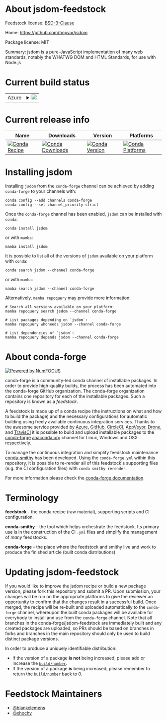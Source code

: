 About jsdom-feedstock
=====================

Feedstock license: [BSD-3-Clause](https://github.com/conda-forge/jsdom-feedstock/blob/main/LICENSE.txt)

Home: https://github.com/tmpvar/jsdom

Package license: MIT

Summary: jsdom is a pure-JavaScript implementation of many web standards, notably the WHATWG DOM and HTML Standards, for use with Node.js

Current build status
====================


<table>
    
  <tr>
    <td>Azure</td>
    <td>
      <details>
        <summary>
          <a href="https://dev.azure.com/conda-forge/feedstock-builds/_build/latest?definitionId=3983&branchName=main">
            <img src="https://dev.azure.com/conda-forge/feedstock-builds/_apis/build/status/jsdom-feedstock?branchName=main">
          </a>
        </summary>
        <table>
          <thead><tr><th>Variant</th><th>Status</th></tr></thead>
          <tbody><tr>
              <td>linux_64_nodejs20</td>
              <td>
                <a href="https://dev.azure.com/conda-forge/feedstock-builds/_build/latest?definitionId=3983&branchName=main">
                  <img src="https://dev.azure.com/conda-forge/feedstock-builds/_apis/build/status/jsdom-feedstock?branchName=main&jobName=linux&configuration=linux%20linux_64_nodejs20" alt="variant">
                </a>
              </td>
            </tr><tr>
              <td>linux_64_nodejs22</td>
              <td>
                <a href="https://dev.azure.com/conda-forge/feedstock-builds/_build/latest?definitionId=3983&branchName=main">
                  <img src="https://dev.azure.com/conda-forge/feedstock-builds/_apis/build/status/jsdom-feedstock?branchName=main&jobName=linux&configuration=linux%20linux_64_nodejs22" alt="variant">
                </a>
              </td>
            </tr><tr>
              <td>linux_aarch64_nodejs20</td>
              <td>
                <a href="https://dev.azure.com/conda-forge/feedstock-builds/_build/latest?definitionId=3983&branchName=main">
                  <img src="https://dev.azure.com/conda-forge/feedstock-builds/_apis/build/status/jsdom-feedstock?branchName=main&jobName=linux&configuration=linux%20linux_aarch64_nodejs20" alt="variant">
                </a>
              </td>
            </tr><tr>
              <td>linux_aarch64_nodejs22</td>
              <td>
                <a href="https://dev.azure.com/conda-forge/feedstock-builds/_build/latest?definitionId=3983&branchName=main">
                  <img src="https://dev.azure.com/conda-forge/feedstock-builds/_apis/build/status/jsdom-feedstock?branchName=main&jobName=linux&configuration=linux%20linux_aarch64_nodejs22" alt="variant">
                </a>
              </td>
            </tr><tr>
              <td>osx_64_nodejs20</td>
              <td>
                <a href="https://dev.azure.com/conda-forge/feedstock-builds/_build/latest?definitionId=3983&branchName=main">
                  <img src="https://dev.azure.com/conda-forge/feedstock-builds/_apis/build/status/jsdom-feedstock?branchName=main&jobName=osx&configuration=osx%20osx_64_nodejs20" alt="variant">
                </a>
              </td>
            </tr><tr>
              <td>osx_64_nodejs22</td>
              <td>
                <a href="https://dev.azure.com/conda-forge/feedstock-builds/_build/latest?definitionId=3983&branchName=main">
                  <img src="https://dev.azure.com/conda-forge/feedstock-builds/_apis/build/status/jsdom-feedstock?branchName=main&jobName=osx&configuration=osx%20osx_64_nodejs22" alt="variant">
                </a>
              </td>
            </tr><tr>
              <td>osx_arm64_nodejs20</td>
              <td>
                <a href="https://dev.azure.com/conda-forge/feedstock-builds/_build/latest?definitionId=3983&branchName=main">
                  <img src="https://dev.azure.com/conda-forge/feedstock-builds/_apis/build/status/jsdom-feedstock?branchName=main&jobName=osx&configuration=osx%20osx_arm64_nodejs20" alt="variant">
                </a>
              </td>
            </tr><tr>
              <td>osx_arm64_nodejs22</td>
              <td>
                <a href="https://dev.azure.com/conda-forge/feedstock-builds/_build/latest?definitionId=3983&branchName=main">
                  <img src="https://dev.azure.com/conda-forge/feedstock-builds/_apis/build/status/jsdom-feedstock?branchName=main&jobName=osx&configuration=osx%20osx_arm64_nodejs22" alt="variant">
                </a>
              </td>
            </tr><tr>
              <td>win_64_nodejs20</td>
              <td>
                <a href="https://dev.azure.com/conda-forge/feedstock-builds/_build/latest?definitionId=3983&branchName=main">
                  <img src="https://dev.azure.com/conda-forge/feedstock-builds/_apis/build/status/jsdom-feedstock?branchName=main&jobName=win&configuration=win%20win_64_nodejs20" alt="variant">
                </a>
              </td>
            </tr><tr>
              <td>win_64_nodejs22</td>
              <td>
                <a href="https://dev.azure.com/conda-forge/feedstock-builds/_build/latest?definitionId=3983&branchName=main">
                  <img src="https://dev.azure.com/conda-forge/feedstock-builds/_apis/build/status/jsdom-feedstock?branchName=main&jobName=win&configuration=win%20win_64_nodejs22" alt="variant">
                </a>
              </td>
            </tr>
          </tbody>
        </table>
      </details>
    </td>
  </tr>
</table>

Current release info
====================

| Name | Downloads | Version | Platforms |
| --- | --- | --- | --- |
| [![Conda Recipe](https://img.shields.io/badge/recipe-jsdom-green.svg)](https://anaconda.org/conda-forge/jsdom) | [![Conda Downloads](https://img.shields.io/conda/dn/conda-forge/jsdom.svg)](https://anaconda.org/conda-forge/jsdom) | [![Conda Version](https://img.shields.io/conda/vn/conda-forge/jsdom.svg)](https://anaconda.org/conda-forge/jsdom) | [![Conda Platforms](https://img.shields.io/conda/pn/conda-forge/jsdom.svg)](https://anaconda.org/conda-forge/jsdom) |

Installing jsdom
================

Installing `jsdom` from the `conda-forge` channel can be achieved by adding `conda-forge` to your channels with:

```
conda config --add channels conda-forge
conda config --set channel_priority strict
```

Once the `conda-forge` channel has been enabled, `jsdom` can be installed with `conda`:

```
conda install jsdom
```

or with `mamba`:

```
mamba install jsdom
```

It is possible to list all of the versions of `jsdom` available on your platform with `conda`:

```
conda search jsdom --channel conda-forge
```

or with `mamba`:

```
mamba search jsdom --channel conda-forge
```

Alternatively, `mamba repoquery` may provide more information:

```
# Search all versions available on your platform:
mamba repoquery search jsdom --channel conda-forge

# List packages depending on `jsdom`:
mamba repoquery whoneeds jsdom --channel conda-forge

# List dependencies of `jsdom`:
mamba repoquery depends jsdom --channel conda-forge
```


About conda-forge
=================

[![Powered by
NumFOCUS](https://img.shields.io/badge/powered%20by-NumFOCUS-orange.svg?style=flat&colorA=E1523D&colorB=007D8A)](https://numfocus.org)

conda-forge is a community-led conda channel of installable packages.
In order to provide high-quality builds, the process has been automated into the
conda-forge GitHub organization. The conda-forge organization contains one repository
for each of the installable packages. Such a repository is known as a *feedstock*.

A feedstock is made up of a conda recipe (the instructions on what and how to build
the package) and the necessary configurations for automatic building using freely
available continuous integration services. Thanks to the awesome service provided by
[Azure](https://azure.microsoft.com/en-us/services/devops/), [GitHub](https://github.com/),
[CircleCI](https://circleci.com/), [AppVeyor](https://www.appveyor.com/),
[Drone](https://cloud.drone.io/welcome), and [TravisCI](https://travis-ci.com/)
it is possible to build and upload installable packages to the
[conda-forge](https://anaconda.org/conda-forge) [anaconda.org](https://anaconda.org/)
channel for Linux, Windows and OSX respectively.

To manage the continuous integration and simplify feedstock maintenance
[conda-smithy](https://github.com/conda-forge/conda-smithy) has been developed.
Using the ``conda-forge.yml`` within this repository, it is possible to re-render all of
this feedstock's supporting files (e.g. the CI configuration files) with ``conda smithy rerender``.

For more information please check the [conda-forge documentation](https://conda-forge.org/docs/).

Terminology
===========

**feedstock** - the conda recipe (raw material), supporting scripts and CI configuration.

**conda-smithy** - the tool which helps orchestrate the feedstock.
                   Its primary use is in the construction of the CI ``.yml`` files
                   and simplify the management of *many* feedstocks.

**conda-forge** - the place where the feedstock and smithy live and work to
                  produce the finished article (built conda distributions)


Updating jsdom-feedstock
========================

If you would like to improve the jsdom recipe or build a new
package version, please fork this repository and submit a PR. Upon submission,
your changes will be run on the appropriate platforms to give the reviewer an
opportunity to confirm that the changes result in a successful build. Once
merged, the recipe will be re-built and uploaded automatically to the
`conda-forge` channel, whereupon the built conda packages will be available for
everybody to install and use from the `conda-forge` channel.
Note that all branches in the conda-forge/jsdom-feedstock are
immediately built and any created packages are uploaded, so PRs should be based
on branches in forks and branches in the main repository should only be used to
build distinct package versions.

In order to produce a uniquely identifiable distribution:
 * If the version of a package **is not** being increased, please add or increase
   the [``build/number``](https://docs.conda.io/projects/conda-build/en/latest/resources/define-metadata.html#build-number-and-string).
 * If the version of a package **is** being increased, please remember to return
   the [``build/number``](https://docs.conda.io/projects/conda-build/en/latest/resources/define-metadata.html#build-number-and-string)
   back to 0.

Feedstock Maintainers
=====================

* [@blankclemens](https://github.com/blankclemens/)
* [@xhochy](https://github.com/xhochy/)

